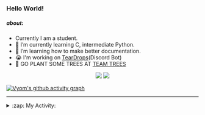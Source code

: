 ### Hello World!

##### about:
- Currently I am a student.
- 🌱 I’m currently learning C, intermediate Python.
- 🌱 I’m learning how to make better documentation.
- 😭 I'm working on [TearDrops](https://github.com/Vyvy-vi/TearDrops)(Discord Bot)
- 🌱 GO PLANT SOME TREES AT [TEAM TREES](https://teamtrees.org/)

<p align="center">
  <a href="https://twitter.com/Vyvy_viM"><img target="_blank" src="https://img.shields.io/badge/twitter%20@Vyvy_viM-0D95E8?style=for-the-badge&logo=twitter&logoColor=white"/></a> 
  <a href="https://vyvy-vi.github.io/portfolio"><img target="_blank" src="https://img.shields.io/badge/-I%27m_craving_for_open_source-green?style=for-the-badge&logo=github&logoColor=black"/></a> 
</p>

[![Vyom's github activity graph](https://activity-graph.herokuapp.com/graph?username=Vyvy-vi)](https://github.com/ashutosh00710/github-readme-activity-graph)

---
<details>
  <summary>:zap: My Activity:</summary>
  
<!--START_SECTION:waka-->
**I'm a Night 🦉** 

```text
🌞 Morning    28 commits     █░░░░░░░░░░░░░░░░░░░░░░░░   4.78% 
🌆 Daytime    119 commits    █████░░░░░░░░░░░░░░░░░░░░   20.31% 
🌃 Evening    232 commits    ██████████░░░░░░░░░░░░░░░   39.59% 
🌙 Night      207 commits    ████████░░░░░░░░░░░░░░░░░   35.32%

```
📅 **I'm Most Productive on Sunday** 

```text
Monday       67 commits     ██░░░░░░░░░░░░░░░░░░░░░░░   11.43% 
Tuesday      93 commits     ████░░░░░░░░░░░░░░░░░░░░░   15.87% 
Wednesday    87 commits     ███░░░░░░░░░░░░░░░░░░░░░░   14.85% 
Thursday     81 commits     ███░░░░░░░░░░░░░░░░░░░░░░   13.82% 
Friday       41 commits     █░░░░░░░░░░░░░░░░░░░░░░░░   7.0% 
Saturday     75 commits     ███░░░░░░░░░░░░░░░░░░░░░░   12.8% 
Sunday       142 commits    ██████░░░░░░░░░░░░░░░░░░░   24.23%

```


📊 **This Week I Spent My Time On** 

```text
🔥 Editors: 
Vim                      4 hrs 7 mins        ████████████████████████░   99.45% 
VS Code                  1 min               ░░░░░░░░░░░░░░░░░░░░░░░░░   0.55%

🐱‍💻 Projects: 
api                      2 hrs 13 mins       █████████████░░░░░░░░░░░░   53.76% 
blog                     27 mins             ██░░░░░░░░░░░░░░░░░░░░░░░   11.12% 
Heptagram                20 mins             ██░░░░░░░░░░░░░░░░░░░░░░░   8.16% 
Shepherd-bot             16 mins             █░░░░░░░░░░░░░░░░░░░░░░░░   6.46% 
Unknown Project          15 mins             █░░░░░░░░░░░░░░░░░░░░░░░░   6.16%

```


 Last Updated on 05/08/2021
<!--END_SECTION:waka-->
</details>
